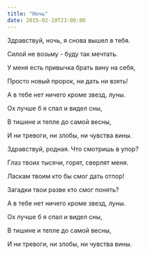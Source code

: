 ```yaml
---
title: "Ночь"
date: 2015-02-10T23:08:00
---
```


Здравствуй, ночь, я снова вышел в тебя.

Силой не возьму - буду так мечтать.

У меня есть привычка брать вину на себя,

Просто новый пророк, ни дать ни взять! 



  А в тебе нет ничего кроме звезд, луны.

  Ох лучше б я спал и видел сны,

  В тишине и тепле до самой весны,

  И ни тревоги, ни злобы, ни чувства вины.



Здравствуй, родная. Что смотришь в упор?

Глаз твоих тысячи, горят, сверлят меня.

Ласкам твоим кто бы смог дать отпор!

Загадки твои разве кто смог понять?



  А в тебе нет ничего кроме звезд, луны.

  Ох лучше б я спал и видел сны,

  В тишине и тепле до самой весны,

  И ни тревоги, ни злобы, ни чувства вины.
